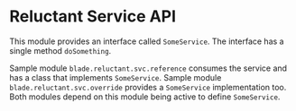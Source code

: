 # Reluctant Service API

This module provides an interface called `SomeService`. The interface has a
single method `doSomething`.

Sample module `blade.reluctant.svc.reference` consumes the service and has a
class that implements `SomeService`. Sample module
`blade.reluctant.svc.override` provides a `SomeService` implementation too. Both
modules depend on this module being active to define `SomeService`.